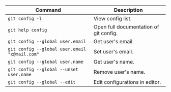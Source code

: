 
| Command                                       | Description                            |
| --------------------------------------------- | -------------------------------------- |
| `git config -l`                               | View config list.                      |
| `git help config`                             | Open full documentation of git config. |
| `git config --global user.email`              | Get user's email.                      |
| `git config --global user.email "x@mail.com"` | Set user's email.                      |
| `git config --global user.name`               | Get user's name.                       |
| `git config --global --unset user.name`       | Remove user's name.                    |
| `git config --global --edit`                  | Edit configurations in editor.         |
